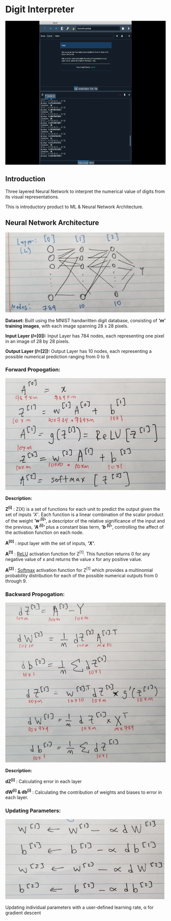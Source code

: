 # Digit Interpreter

 <p align = "left" >
  <img width="850" height="450" src="gifs/digitvidnew.gif">
</p>

## Introduction
Three layered Neural Network to interpret the numerical value of digits from its visual representations. 

This is introductory product to ML & Neural Network Architecture. 

## Neural Network Architecture
<p align = "left" >
  <img width="500" height="250" src="gifs/neuralNetwork.png">
</p>

**Dataset:** Built using the MNIST handwritten digit database, consisting of **_'m'_ training images**, with each image spanning 28 x 28 pixels. 

**Input Layer (_l_=[0]):** Input Layer has 784 nodes, each representing one pixel in an image of 28 by 28 pixels. 

**Output Layer (_l_=[2]):** Output Layer has 10 nodes, each representing a possible numerical prediction ranging from 0 to 9. 

### Forward Propogation: 

<p align = "left" >
  <img width="550" height="350" src="gifs/forwardProp.png">
</p>

**Description:** 

**Z<sup>[i]</sup>** : Z(X) is a set of functions for each unit to predict the output given the set of inputs _'X'_. Each function is a linear combination of the scalor product of the weight **_'w <sup>[i]</sup>'_**,  a descriptor of the relative significance of the input and the previous, **_'A <sup>[i]</sup>'_** plus a constant bias term, **_'b <sup>[i]</sup>'_**, controlling the affect of the activation function on each node. 

**A<sup>[0]</sup>** : input layer with the set of inputs, **_'X'_**. 

**A<sup>[1]</sup>** : [ReLU](https://www.kaggle.com/dansbecker/rectified-linear-units-relu-in-deep-learning) activation function for Z<sup>[1]</sup>. This function returns 0 for any negative value of x and returns the value x for any positive value. 

**A<sup>[2]</sup>** : [Softmax](https://towardsdatascience.com/softmax-activation-function-how-it-actually-works-d292d335bd78) activation function for Z<sup>[1]</sup> which provides a multinomial probability distribution for each of the possible numerical outputs from 0 through 9. 

### Backward Propogation: 

<p align = "left" >
  <img width="550" height="500" src="gifs/backProp.png">
</p>

**Description:** 

**dZ<sup>[i]</sup>** : Calculating error in each layer

**dW<sup>[i]</sup> & db<sup>[i]</sup>** : Calculating the contribution of weights and biases to error in each layer. 

### Updating Parameters: 

<p align = "left" >
  <img width="500" height="250" src="gifs/updateParams.png">
</p>

Updating individual parameters with a user-defined learning rate, &alpha; for gradient descent




